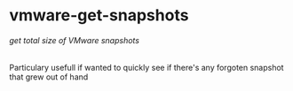 # vmware-get-snapshots
###### get total size of VMware snapshots

Particulary usefull if wanted to quickly see if there's any forgoten snapshot that grew out of hand
